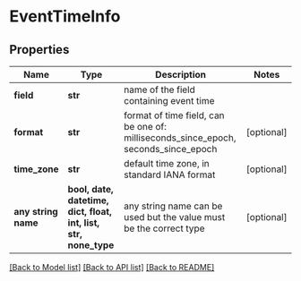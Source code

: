 # EventTimeInfo


## Properties
Name | Type | Description | Notes
------------ | ------------- | ------------- | -------------
**field** | **str** | name of the field containing event time | 
**format** | **str** | format of time field, can be one of: milliseconds_since_epoch, seconds_since_epoch | [optional] 
**time_zone** | **str** | default time zone, in standard IANA format | [optional] 
**any string name** | **bool, date, datetime, dict, float, int, list, str, none_type** | any string name can be used but the value must be the correct type | [optional]

[[Back to Model list]](../README.md#documentation-for-models) [[Back to API list]](../README.md#documentation-for-api-endpoints) [[Back to README]](../README.md)



